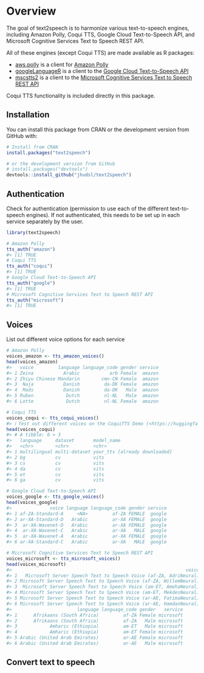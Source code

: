 
<!-- README.md is generated from README.Rmd. Please edit that file -->

# Overview

<!-- badges: start -->
<!-- badges: end -->

The goal of text2speech is to harmonize various text-to-speech engines,
including Amazon Polly, Coqui TTS, Google Cloud Text-to-Speech API, and
Microsoft Cognitive Services Text to Speech REST API.

All of these engines (except Coqui TTS) are made available as R
packages:

- [aws.polly](https://github.com/cloudyr/aws.polly) is a client for
  [Amazon
  Polly](https://docs.aws.amazon.com/polly/latest/dg/what-is.html)
- [googleLanguageR](https://github.com/ropensci/googleLanguageR) is a
  client to the [Google Cloud Text-to-Speech
  API](https://cloud.google.com/text-to-speech/)
- [mscstts2](https://github.com/howardbaek/mscstts2) is a client to the
  [Microsoft Cognitive Services Text to Speech REST
  API](https://learn.microsoft.com/en-us/azure/cognitive-services/speech-service/rest-text-to-speech?tabs=streaming)

Coqui TTS functionality is included directly in this package.

## Installation

You can install this package from CRAN or the development version from
GitHub with:

``` r
# Install from CRAN
install.packages("text2speech")

# or the development version from GitHub
# install.packages("devtools")
devtools::install_github("jhudsl/text2speech")
```

## Authentication

Check for authentication (permission to use each of the different
text-to-speech engines). If not authenticated, this needs to be set up
in each service separately by the user.

``` r
library(text2speech)

# Amazon Polly
tts_auth("amazon")
#> [1] TRUE
# Coqui TTS
tts_auth("coqui")
#> [1] TRUE
# Google Cloud Text-to-Speech API 
tts_auth("google")
#> [1] TRUE
# Microsoft Cognitive Services Text to Speech REST API
tts_auth("microsoft")
#> [1] TRUE
```

## Voices

List out different voice options for each service

``` r
# Amazon Polly
voices_amazon <- tts_amazon_voices()
head(voices_amazon)
#>   voice         language language_code gender service
#> 1 Zeina           Arabic           arb Female  amazon
#> 2 Zhiyu Chinese Mandarin        cmn-CN Female  amazon
#> 3  Naja           Danish         da-DK Female  amazon
#> 4  Mads           Danish         da-DK   Male  amazon
#> 5 Ruben            Dutch         nl-NL   Male  amazon
#> 6 Lotte            Dutch         nl-NL Female  amazon

# Coqui TTS
voices_coqui <- tts_coqui_voices()
#> ℹ Test out different voices on the CoquiTTS Demo (<https://huggingface.co/spaces/coqui/CoquiTTS>)
head(voices_coqui)
#> # A tibble: 6 × 3
#>   language     dataset       model_name                   
#>   <chr>        <chr>         <chr>                        
#> 1 multilingual multi-dataset your_tts [already downloaded]
#> 2 bg           cv            vits                         
#> 3 cs           cv            vits                         
#> 4 da           cv            vits                         
#> 5 et           cv            vits                         
#> 6 ga           cv            vits

# Google Cloud Text-to-Speech API 
voices_google <- tts_google_voices()
head(voices_google)
#>              voice language language_code gender service
#> 1 af-ZA-Standard-A     <NA>         af-ZA FEMALE  google
#> 2 ar-XA-Standard-D   Arabic         ar-XA FEMALE  google
#> 3  ar-XA-Wavenet-D   Arabic         ar-XA FEMALE  google
#> 4  ar-XA-Wavenet-C   Arabic         ar-XA   MALE  google
#> 5  ar-XA-Wavenet-A   Arabic         ar-XA FEMALE  google
#> 6 ar-XA-Standard-C   Arabic         ar-XA   MALE  google

# Microsoft Cognitive Services Text to Speech REST API
voices_microsoft <- tts_microsoft_voices()
head(voices_microsoft)
#>                                                                voice
#> 1   Microsoft Server Speech Text to Speech Voice (af-ZA, AdriNeural)
#> 2 Microsoft Server Speech Text to Speech Voice (af-ZA, WillemNeural)
#> 3  Microsoft Server Speech Text to Speech Voice (am-ET, AmehaNeural)
#> 4 Microsoft Server Speech Text to Speech Voice (am-ET, MekdesNeural)
#> 5 Microsoft Server Speech Text to Speech Voice (ar-AE, FatimaNeural)
#> 6 Microsoft Server Speech Text to Speech Voice (ar-AE, HamdanNeural)
#>                        language language_code gender   service
#> 1      Afrikaans (South Africa)         af-ZA Female microsoft
#> 2      Afrikaans (South Africa)         af-ZA   Male microsoft
#> 3            Amharic (Ethiopia)         am-ET   Male microsoft
#> 4            Amharic (Ethiopia)         am-ET Female microsoft
#> 5 Arabic (United Arab Emirates)         ar-AE Female microsoft
#> 6 Arabic (United Arab Emirates)         ar-AE   Male microsoft
```

## Convert text to speech
